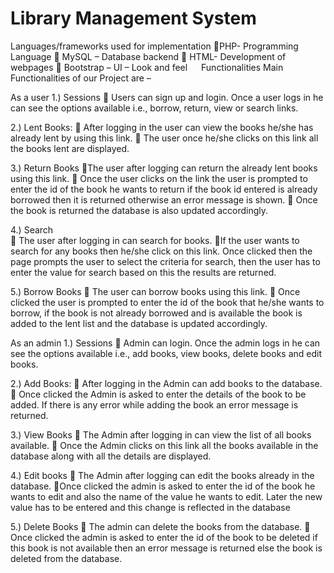 # Library Management System
Languages/frameworks used for implementation
PHP- Programming Language 
 MySQL – Database backend 
 HTML- Development of webpages
 Bootstrap – UI – Look and feel 
 
Functionalities
Main Functionalities of our Project are –

As a user
1.) Sessions 
 Users can sign up and login. Once a user logs in he can see the options available i.e., borrow, return, view or search links.

2.) Lent Books: 
 After logging in the user can view the books he/she has already lent by using this link.
 The user once he/she clicks on this link all the books lent are displayed.

3.) Return Books
The user after logging can return the already lent books using this link. 
 Once the user clicks on the link the user is prompted to enter the id of the book he wants to return if the book id entered is already borrowed then it is returned otherwise an error message is shown.
 Once the book is returned the database is also updated accordingly.

4.) Search  
 The user after logging in can search for books.
If the user wants to search for any books then he/she click on this link. Once clicked then the page prompts the user to select the criteria for search, then the user has to enter the value for search based on this the results are returned.
 
5.) Borrow Books
 The user can borrow books using this link.
 Once clicked the user is prompted to enter the id of the book that he/she wants to borrow, if the book is not already borrowed and is available the book is added to the lent list and the database is updated accordingly.

As an admin
1.) Sessions 
 Admin can login. Once the admin logs in he can see the options available i.e., add books, view books, delete books and edit books.

2.) Add Books: 
 After logging in the Admin can add books to the database.
 Once clicked the Admin is asked to enter the details of the book to be added. If there is any error while adding the book an error message is returned.

3.) View Books
 The Admin after logging in can view the list of all books available. 
 Once the Admin clicks on this link all the books available in the database along with all the details are displayed.

4.) Edit books
 The Admin after logging can edit the books already in the database.
Once clicked the admin is asked to enter the id of the book he wants to edit and also the name of the value he wants to edit. Later the new value has to be entered and this change is reflected in the database

5.) Delete Books
 The admin can delete the books from the database.
 Once clicked the admin is asked to enter the id of the book to be deleted if this book is not available then an error message is returned else the book is deleted from the database.
